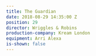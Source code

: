 ```yaml
---
title: The Guardian
date: 2018-08-29 14:35:00 Z
position: 29
director: Wriggles & Robins
production-company: Kream London
equipment: Arri Alexa
is-shown: false
---
```


